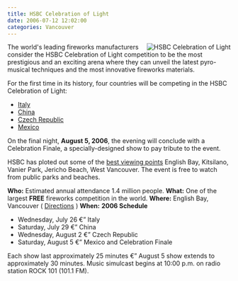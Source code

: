 ```yaml
---
title: HSBC Celebration of Light
date: 2006-07-12 12:02:00
categories: Vancouver
---
```

<img src="/public/uploads/2006/07/fireworks_01.jpg" id="image33" alt="HSBC Celebration of Light" align="right" />
The world's leading fireworks manufacturers consider the HSBC Celebration of Light competition to be the most prestigious and an exciting arena where they can unveil the latest pyro-musical techniques and the most innovative fireworks materials.

For the first time in its history, four countries will be competing in the HSBC Celebration of Light:
<ul>
	<li><a href="http://www.hsbccelebrationoflight.com/fireworks/2006-italy.html">Italy</a></li>
	<li><a href="http://www.hsbccelebrationoflight.com/fireworks/2006-china.html">China</a></li>
	<li><a href="http://www.hsbccelebrationoflight.com/fireworks/2006-czechrepublic.html">Czech Republic</a></li>
	<li><a href="http://www.hsbccelebrationoflight.com/fireworks/2006-mexico.html">Mexico</a></li>
</ul>
On the final night, <strong>August 5, 2006</strong>, the evening will conclude with a Celebration Finale, a specially-designed show to pay tribute to the event.

HSBC has ploted out some of the <a href="http://www.hsbccelebrationoflight.com/fireworks/viewmap.html">best viewing points</a> English Bay, Kitsilano, Vanier Park, Jericho Beach, West Vancouver. The event is free to watch from public parks and beaches.

<strong>Who:</strong> Estimated annual attendance 1.4 million people.
<strong>What:</strong> One of the largest <strong>FREE</strong> fireworks competition in the world.
<strong>Where:</strong> English Bay, Vancouver ( <a href="http://www.hsbccelebrationoflight.com/fireworks/getting_there.html">Directions</a> )
<strong>When:</strong>
<strong>2006 Schedule</strong>
<ul>
	<li>Wednesday, July 26 €” Italy</li>
	<li>Saturday, July 29 €” China</li>
	<li>Wednesday, August 2 €” Czech Republic</li>
	<li>Saturday, August 5 €” Mexico and Celebration Finale</li>
</ul>
Each show last approximately 25 minutes €” August 5 show extends to approximately 30 minutes.
Music simulcast begins at 10:00 p.m. on radio station ROCK 101 (101.1 FM).
